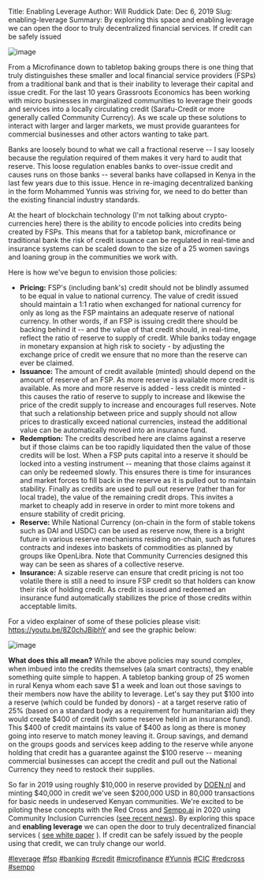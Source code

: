 Title: Enabling Leverage
Author: Will Ruddick
Date: Dec 6, 2019
Slug: enabling-leverage
Summary: By exploring this space and enabling leverage we can open the door
to truly decentralized financial services. If credit can be safely
issued

![image](images/blog/enabling-leverage1.webp)

From a Microfinance down to tabletop baking groups there is one thing
that truly distinguishes these smaller and local financial service
providers (FSPs) from a traditional bank and that is their inability to
leverage their capital and issue credit. For the last 10 years
Grassroots Economics has been working with micro businesses in
marginalized communities to leverage their goods and services into a
locally circulating credit (Sarafu-Credit or more generally called
Community Currency). As we scale up these solutions to interact with
larger and larger markets, we must provide guarantees for commercial
businesses and other actors wanting to take part.

Banks are loosely bound to what we call a fractional reserve -- I say
loosely because the regulation required of them makes it very hard to
audit that reserve. This loose regulation enables banks to over-issue
credit and causes runs on those banks -- several banks have collapsed in
Kenya in the last few years due to this issue. Hence in re-imaging
decentralized banking in the form Mohammed Yunnis was striving for, we
need to do better than the existing financial industry standards.

At the heart of blockchain technology (I'm not talking about
crypto-currencies here) there is the ability to encode policies into
credits being created by FSPs. This means that for a tabletop bank,
microfinance or traditional bank the risk of credit issuance can be
regulated in real-time and insurance systems can be scaled down to the
size of a 25 women savings and loaning group in the communities we work
with.

Here is how we've begun to envision those policies:

- **Pricing:** FSP's (including bank's) credit should not be blindly
  assumed to be equal in value to national currency. The value of
  credit issued should maintain a 1:1 ratio when exchanged for
  national currency for only as long as the FSP maintains an adequate
  reserve of national currency. In other words, if an FSP is issuing
  credit there should be backing behind it -- and the value of that
  credit should, in real-time, reflect the ratio of reserve to supply
  of credit. While banks today engage in monetary expansion at high
  risk to society - by adjusting the exchange price of credit we
  ensure that no more than the reserve can ever be claimed.
- **Issuance:** The amount of credit available (minted) should depend
  on the amount of reserve of an FSP. As more reserve is available
  more credit is available. As more and more reserve is added - less
  credit is minted - this causes the ratio of reserve to supply to
  increase and likewise the price of the credit supply to increase and
  encourages full reserves. Note that such a relationship between
  price and supply should not allow prices to drastically exceed
  national currencies, instead the additional value can be
  automatically moved into an insurance fund.
- **Redemption:** The credits described here are claims against a
  reserve but if those claims can be too rapidly liquidated then the
  value of those credits will be lost. When a FSP puts capital into a
  reserve it should be locked into a vesting instrument -- meaning
  that those claims against it can only be redeemed slowly. This
  ensures there is time for insurances and market forces to fill back
  in the reserve as it is pulled out to maintain stability. Finally as
  credits are used to pull out reserve (rather than for local trade),
  the value of the remaining credit drops. This invites a market to
  cheaply add in reserve in order to mint more tokens and ensure
  stability of credit pricing.
- **Reserve:** While National Currency (on-chain in the form of stable
  tokens such as DAI and USDC) can be used as reserve now, there is a
  bright future in various reserve mechanisms residing on-chain, such
  as futures contracts and indexes into baskets of commodities as
  planned by groups like OpenLibra. Note that Community Currencies
  designed this way can be seen as shares of a collective reserve.
- **Insurance:** A sizable reserve can ensure that credit pricing is
  not too volatile there is still a need to insure FSP credit so that
  holders can know their risk of holding credit. As credit is issued
  and redeemed an insurance fund automatically stabilizes the price of
  those credits within acceptable limits.

For a video explainer of some of these policies please visit:
<https://youtu.be/8Z0chJBibhY> and see the graphic below:

![image](images/blog/enabling-leverage83.webp)

**What does this all mean?** While the above policies may sound complex,
when imbued into the credits themselves (ala smart contracts), they
enable something quite simple to happen. A tabletop banking group of 25
women in rural Kenya whom each save $1 a week and loan out those
savings to their members now have the ability to leverage. Let's say
they put $100 into a reserve (which could be funded by donors) - at a
target reserve ratio of 25% (based on a standard body as a requirement
for humanitarian aid) they would create $400 of credit (with some
reserve held in an insurance fund). This $400 of credit maintains its
value of $400 as long as there is money going into reserve to match
money leaving it. Group savings, and demand on the groups goods and
services keep adding to the reserve while anyone holding that credit has
a guarantee against the $100 reserve -- meaning commercial businesses
can accept the credit and pull out the National Currency they need to
restock their supplies.

So far in 2019 using roughly $10,000 in reserve provided by
[DOEN.nl](http://DOEN.nl) and minting $40,000 in credit we've seen
$200,000 USD in 80,000 transactions for basic needs in undeserved
Kenyan communities. We're excited to be piloting these concepts with
the Red Cross and [Sempo.ai](http://Sempo.ai) in 2020 using Community
Inclusion Currencies ([see recent
news](http://news.trust.org/item/20191126123058-xtxvz/)). By exploring
this space and **enabling leverage** we can open the door to truly
decentralized financial services ( [see white
paper](https://www.grassrootseconomics.org/whitepaper) ). If credit can
be safely issued by the people using that credit, we can truly change
our world.

[#leverage](https://www.grassrootseconomics.org/blog/hashtags/leverage)
[#fsp](https://www.grassrootseconomics.org/blog/hashtags/fsp)
[#banking](https://www.grassrootseconomics.org/blog/hashtags/banking)
[#credit](https://www.grassrootseconomics.org/blog/hashtags/credit)
[#microfinance](https://www.grassrootseconomics.org/blog/hashtags/microfinance)
[#Yunnis](https://www.grassrootseconomics.org/blog/hashtags/Yunnis)
[#CIC](https://www.grassrootseconomics.org/blog/hashtags/CIC)
[#redcross](https://www.grassrootseconomics.org/blog/hashtags/redcross)
[#sempo](https://www.grassrootseconomics.org/blog/hashtags/sempo)
